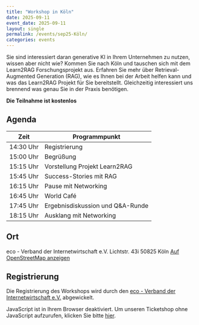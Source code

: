 ```yaml
---
title: "Workshop in Köln"
date: 2025-09-11
event_date: 2025-09-11
layout: single
permalink: /events/sep25-Köln/
categories: events
---
```


Sie sind interessiert daran generative KI in Ihrem Unternehmen zu nutzen, wissen aber nicht wie? Kommen Sie nach Köln und tauschen sich mit dem Learn2RAG Forschungsprojekt aus. Erfahren Sie mehr über Retrieval-Augmented Generation (RAG), wie es Ihnen bei der Arbeit helfen kann und was das Learn2RAG Projekt für Sie bereitstellt. Gleichzeitig interessiert uns brennend was genau Sie in der Praxis benötigen.

**Die Teilnahme ist kostenlos**

## Agenda

| **Zeit** | **Programmpunkt** |
|---|---|
| 14:30 Uhr | Registrierung |
| 15:00 Uhr | Begrüßung |
| 15:15 Uhr | Vorstellung Projekt Learn2RAG | 
| 15:45 Uhr | Success-Stories mit RAG | 
| 16:15 Uhr | Pause mit Networking | 
| 16:45 Uhr | World Café | 
| 17:45 Uhr | Ergebnisdiskussion und Q&A-Runde | 
| 18:15 Uhr | Ausklang mit Networking | 

## Ort

eco - Verband der Internetwirtschaft e.V.
Lichtstr. 43i
50825 Köln
[Auf OpenStreetMap anzeigen](https://www.openstreetmap.org/way/77488892)

## Registrierung

Die Registrierung des Workshops wird durch den [eco - Verband der Internetwirtschaft e.V.](https://www.eco.de/event/learn2rag-workshop-11092025/) abgewickelt. 

<link rel="stylesheet" type="text/css" href="https://pretix.eu/demo/democon/widget/v2.css">
<script type="text/javascript" src="https://pretix.eu/widget/v2.en.js" async></script>
<pretix-widget event="https://pretix.eu/eco-ev/Learn2RAG-110925/"></pretix-widget>
<noscript>
   <div class="pretix-widget">
        <div class="pretix-widget-info-message">
            JavaScript ist in Ihrem Browser deaktiviert. Um unseren Ticketshop ohne JavaScript aufzurufen, klicken Sie bitte <a target="_blank" rel="noopener" href="https://pretix.eu/eco-ev/Learn2RAG-110925/">hier</a>.
        </div>
    </div>
</noscript>